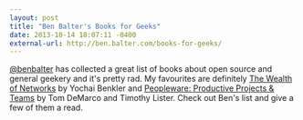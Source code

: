```yaml
---
layout: post
title: "Ben Balter's Books for Geeks"
date: 2013-10-14 18:07:11 -0400
external-url: http://ben.balter.com/books-for-geeks/
---
```


[@benbalter][] has collected a great list of books about open source and general
geekery and it's pretty rad. My favourites are definitely [The Wealth of
Networks][] by Yochai Benkler and [Peopleware: Productive Projects & Teams][] by
Tom DeMarco and Timothy Lister. Check out Ben's list and give a few of them a
read.

[@benbalter]: http://twitter.com/benbalter
[The Wealth of Networks]: https://www.amazon.com/gp/product/B0015GWX0S/?tag=benbalter07-20
[Peopleware: Productive Projects & Teams]: https://www.amazon.com/gp/product/B00DY5A8X2/?tag=benbalter07-20

